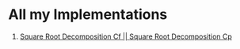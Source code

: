 <html>
<head>
  <h1>All my Implementations</h1>
</head>

<body>
  <ol>
    <li><a href="https://codeforces.com/blog/entry/54133" onclick="window.open(this.href); return false;" onkeypress="window.open(this.href); return false;">Square Root Decomposition Cf    ||    </a><a href="https://cp-algorithms.com/data_structures/sqrt_decomposition.html" onclick="window.open(this.href); return false;" onkeypress="window.open(this.href); return false;">Square Root Decomposition Cp</a></li>
  </ol>
</body>
</html>
